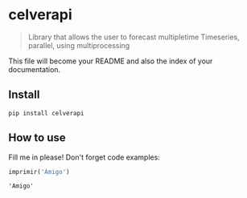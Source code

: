 # celverapi
> Library that allows the user to forecast multipletime Timeseries, parallel, using multiprocessing 


This file will become your README and also the index of your documentation.

## Install

`pip install celverapi`

## How to use

Fill me in please! Don't forget code examples:

```python
imprimir('Amigo')
```




    'Amigo'


